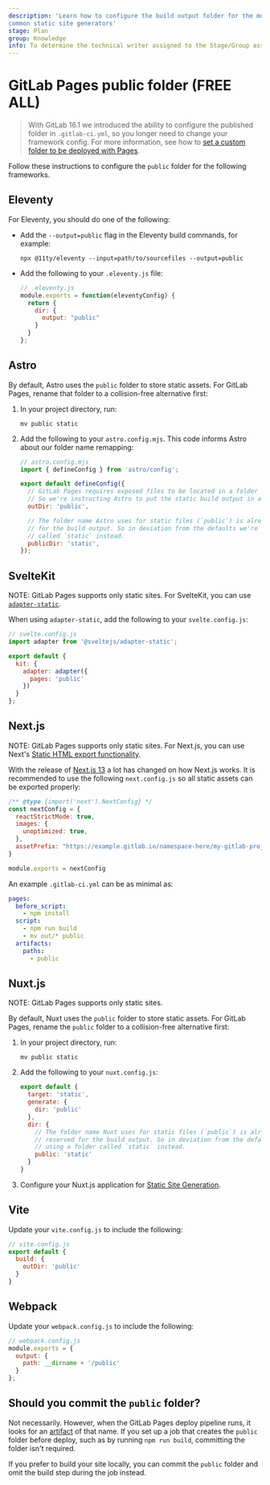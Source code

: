 ```yaml
---
description: 'Learn how to configure the build output folder for the most
common static site generators'
stage: Plan
group: Knowledge
info: To determine the technical writer assigned to the Stage/Group associated with this page, see https://handbook.gitlab.com/handbook/product/ux/technical-writing/#assignments
---
```


# GitLab Pages public folder **(FREE ALL)**

> With GitLab 16.1 we introduced the ability to configure the published folder in `.gitlab-ci.yml`, so you longer need to change your framework config. For more information, see how to [set a custom folder to be deployed with Pages](introduction.md#customize-the-default-folder).

Follow these instructions to configure the `public` folder
for the following frameworks.

## Eleventy

For Eleventy, you should do one of the following:

- Add the `--output=public` flag in the Eleventy build commands, for example:

  `npx @11ty/eleventy --input=path/to/sourcefiles --output=public`

- Add the following to your `.eleventy.js` file:

  ```javascript
  // .eleventy.js
  module.exports = function(eleventyConfig) {
    return {
      dir: {
        output: "public"
      }
    }
  };
  ```

## Astro

By default, Astro uses the `public` folder to store static assets. For GitLab Pages,
rename that folder to a collision-free alternative first:

1. In your project directory, run:

   ```shell
   mv public static
   ```

1. Add the following to your `astro.config.mjs`. This code informs Astro about
   our folder name remapping:

   ```javascript
   // astro.config.mjs
   import { defineConfig } from 'astro/config';

   export default defineConfig({
     // GitLab Pages requires exposed files to be located in a folder called "public".
     // So we're instructing Astro to put the static build output in a folder of that name.
     outDir: 'public',

     // The folder name Astro uses for static files (`public`) is already reserved
     // for the build output. So in deviation from the defaults we're using a folder
     // called `static` instead.
     publicDir: 'static',
   });
   ```

## SvelteKit

NOTE:
GitLab Pages supports only static sites. For SvelteKit,
you can use [`adapter-static`](https://kit.svelte.dev/docs/adapters#supported-environments-static-sites).

When using `adapter-static`, add the following to your `svelte.config.js`:

```javascript
// svelte.config.js
import adapter from '@sveltejs/adapter-static';

export default {
  kit: {
    adapter: adapter({
      pages: 'public'
    })
  }
};
```

## Next.js

NOTE:
GitLab Pages supports only static sites. For Next.js, you can use
Next's [Static HTML export functionality](https://nextjs.org/docs/advanced-features/static-html-export).

With the release of [Next.js 13](https://nextjs.org/blog/next-13) a lot has changed on how Next.js works.
It is recommended to use the following `next.config.js` so all static assets can be exported properly:

```javascript
/** @type {import('next').NextConfig} */
const nextConfig = {
  reactStrictMode: true,
  images: {
    unoptimized: true,
  },
  assetPrefix: "https://example.gitlab.io/namespace-here/my-gitlab-project/"
}

module.exports = nextConfig
```

An example `.gitlab-ci.yml` can be as minimal as:

```yaml
pages:
  before_script:
    - npm install
  script:
    - npm run build
    - mv out/* public
  artifacts:
    paths:
      - public
```

## Nuxt.js

NOTE:
GitLab Pages supports only static sites.

By default, Nuxt uses the `public` folder to store static assets. For GitLab
Pages, rename the `public` folder to a collision-free alternative first:

1. In your project directory, run:

   ```shell
   mv public static
   ```

1. Add the following to your `nuxt.config.js`:

   ```javascript
   export default {
     target: 'static',
     generate: {
       dir: 'public'
     },
     dir: {
       // The folder name Nuxt uses for static files (`public`) is already
       // reserved for the build output. So in deviation from the defaults we're
       // using a folder called `static` instead.
       public: 'static'
     }
   }
   ```

1. Configure your Nuxt.js application for
   [Static Site Generation](https://nuxtjs.org/docs/features/deployment-targets/#static-hosting).

## Vite

Update your `vite.config.js` to include the following:

```javascript
// vite.config.js
export default {
  build: {
    outDir: 'public'
  }
}
```

## Webpack

Update your `webpack.config.js` to include the following:

```javascript
// webpack.config.js
module.exports = {
  output: {
    path: __dirname + '/public'
  }
};
```

## Should you commit the `public` folder?

Not necessarily. However, when the GitLab Pages deploy pipeline runs, it looks
for an [artifact](../../../ci/jobs/job_artifacts.md) of that name.
If you set up a job that creates the `public` folder before deploy, such as by
running `npm run build`, committing the folder isn't required.

If you prefer to build your site locally, you can commit the `public` folder and
omit the build step during the job instead.
